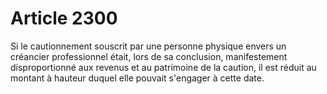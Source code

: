 # Article 2300

Si le cautionnement souscrit par une personne physique envers un créancier professionnel était, lors de sa conclusion, manifestement disproportionné aux revenus et au patrimoine de la caution, il est réduit au montant à hauteur duquel elle pouvait s'engager à cette date.
